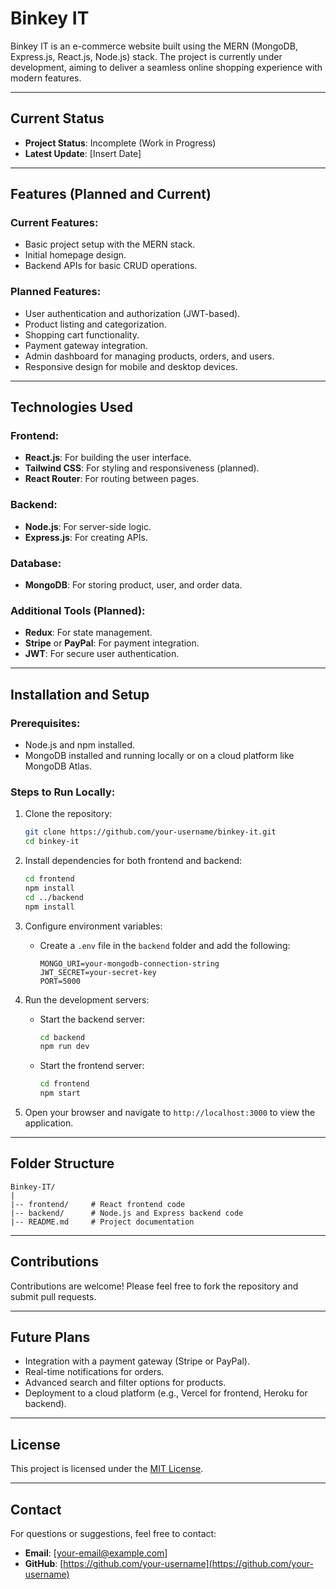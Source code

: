 # Binkey IT

Binkey IT is an e-commerce website built using the MERN (MongoDB, Express.js, React.js, Node.js) stack. The project is currently under development, aiming to deliver a seamless online shopping experience with modern features.

---

## Current Status

- **Project Status**: Incomplete (Work in Progress)
- **Latest Update**: [Insert Date]

---

## Features (Planned and Current)

### Current Features:
- Basic project setup with the MERN stack.
- Initial homepage design.
- Backend APIs for basic CRUD operations.

### Planned Features:
- User authentication and authorization (JWT-based).
- Product listing and categorization.
- Shopping cart functionality.
- Payment gateway integration.
- Admin dashboard for managing products, orders, and users.
- Responsive design for mobile and desktop devices.

---

## Technologies Used

### Frontend:
- **React.js**: For building the user interface.
- **Tailwind CSS**: For styling and responsiveness (planned).
- **React Router**: For routing between pages.

### Backend:
- **Node.js**: For server-side logic.
- **Express.js**: For creating APIs.

### Database:
- **MongoDB**: For storing product, user, and order data.

### Additional Tools (Planned):
- **Redux**: For state management.
- **Stripe** or **PayPal**: For payment integration.
- **JWT**: For secure user authentication.

---

## Installation and Setup

### Prerequisites:
- Node.js and npm installed.
- MongoDB installed and running locally or on a cloud platform like MongoDB Atlas.

### Steps to Run Locally:
1. Clone the repository:
   ```bash
   git clone https://github.com/your-username/binkey-it.git
   cd binkey-it
   ```

2. Install dependencies for both frontend and backend:
   ```bash
   cd frontend
   npm install
   cd ../backend
   npm install
   ```

3. Configure environment variables:
   - Create a `.env` file in the `backend` folder and add the following:
     ```env
     MONGO_URI=your-mongodb-connection-string
     JWT_SECRET=your-secret-key
     PORT=5000
     ```

4. Run the development servers:
   - Start the backend server:
     ```bash
     cd backend
     npm run dev
     ```
   - Start the frontend server:
     ```bash
     cd frontend
     npm start
     ```

5. Open your browser and navigate to `http://localhost:3000` to view the application.

---

## Folder Structure

```
Binkey-IT/
|
|-- frontend/     # React frontend code
|-- backend/      # Node.js and Express backend code
|-- README.md     # Project documentation
```

---

## Contributions

Contributions are welcome! Please feel free to fork the repository and submit pull requests.

---

## Future Plans

- Integration with a payment gateway (Stripe or PayPal).
- Real-time notifications for orders.
- Advanced search and filter options for products.
- Deployment to a cloud platform (e.g., Vercel for frontend, Heroku for backend).

---

## License

This project is licensed under the [MIT License](LICENSE).

---

## Contact

For questions or suggestions, feel free to contact:
- **Email**: [your-email@example.com]
- **GitHub**: [https://github.com/your-username](https://github.com/your-username)

